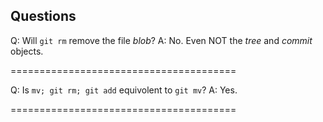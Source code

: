 
Questions
---------

Q: Will `git rm` remove the file _blob_?
A: No. Even NOT the _tree_ and _commit_ objects.

=======================================

Q: Is `mv; git rm; git add` equivolent to `git mv`?
A: Yes.

=======================================

